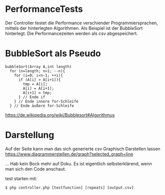 # PerformanceTests
Der Controller testet die Performance verschiender Programmiersprachen, mittels der hinterlegten Algorithmen. Als Beispiel ist der BubbleSort hinterlegt. Die Performancezeiten werden als csv abgespeichert.

# BubbleSort als Pseudo
```
bubbleSort(Array A,int length)
  for (n=length; n>1; --n){
    for (i=0; i<n-1; ++i){
      if (A[i] > A[i+1]){
        tmp = A[i];
        A[i] = A[i+1];
        A[i+1] = tmp;
      } // Ende if
    } // Ende innere for-Schleife
  } // Ende äußere for-Schleife
```
https://de.wikipedia.org/wiki/Bubblesort#Algorithmus


# Darstellung
Auf der Seite kann man das sich generierte csv Graphisch Darstellen lassen
https://www.diagrammerstellen.de/graph?selected_graph=line

... Hab kein Bock mehr auf Doku. Es ist eigentlich selbsterklärend, wenn man sich den Code anschaut.

test starten mit:
```
$ php controller.php [testfunction] [repeats] [output.csv]
```
